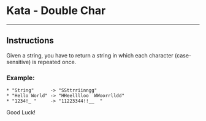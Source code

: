 # Kata - Double Char
---

## Instructions
Given a string, you have to return a string in which each character (case-sensitive) is repeated once.

### Example:
```
* "String"      -> "SSttrriinngg"
* "Hello World" -> "HHeelllloo  WWoorrlldd"
* "1234!_ "     -> "11223344!!__  "
```

Good Luck!